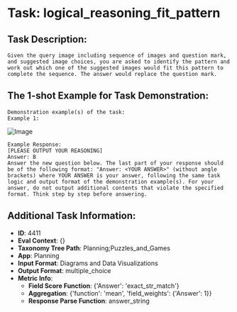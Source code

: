 # Task: logical_reasoning_fit_pattern

## Task Description:

```
Given the query image including sequence of images and question mark, and suggested image choices, you are asked to identify the pattern and work out which one of the suggested images would fit this pattern to complete the sequence. The answer would replace the question mark.
```

## The 1-shot Example for Task Demonstration:

```
Demonstration example(s) of the task:
Example 1:
```

![Image](v1_26.png)

```
Example Response:
[PLEASE OUTPUT YOUR REASONING]
Answer: B
Answer the new question below. The last part of your response should be of the following format: "Answer: <YOUR ANSWER>" (without angle brackets) where YOUR ANSWER is your answer, following the same task logic and output format of the demonstration example(s). For your answer, do not output additional contents that violate the specified format. Think step by step before answering.
```

## Additional Task Information:

- **ID**: 4411
- **Eval Context**: {}
- **Taxonomy Tree Path**: Planning;Puzzles_and_Games
- **App**: Planning
- **Input Format**: Diagrams and Data Visualizations
- **Output Format**: multiple_choice
- **Metric Info**:
  - **Field Score Function**: {'Answer': 'exact_str_match'}
  - **Aggregation**: {'function': 'mean', 'field_weights': {'Answer': 1}}
  - **Response Parse Function**: answer_string
